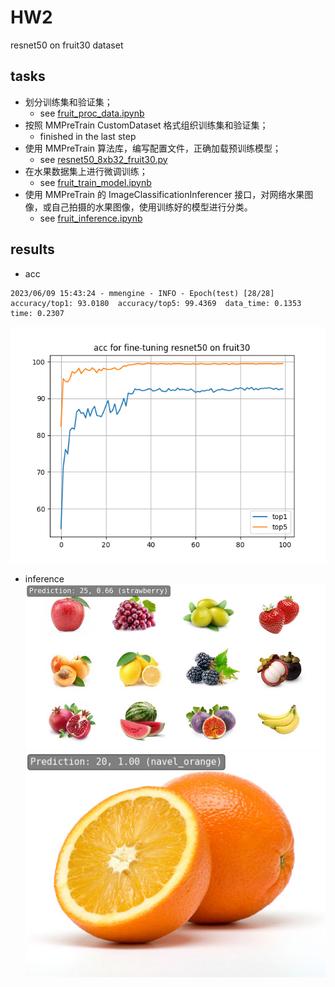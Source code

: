 # HW2

resnet50 on fruit30 dataset


## tasks

- 划分训练集和验证集；
    - see [fruit_proc_data.ipynb](fruit_proc_data.ipynb)
- 按照 MMPreTrain CustomDataset 格式组织训练集和验证集；
    - finished in the last step
- 使用 MMPreTrain 算法库，编写配置文件，正确加载预训练模型；
    - see [resnet50_8xb32_fruit30.py](resnet50_8xb32_fruit30.py)
- 在水果数据集上进行微调训练；
    - see [fruit_train_model.ipynb](fruit_train_model.ipynb)
- 使用 MMPreTrain 的 ImageClassificationInferencer 接口，对网络水果图像，或自己拍摄的水果图像，使用训练好的模型进行分类。
    - see [fruit_inference.ipynb](fruit_inference.ipynb)


## results

- acc
```text
2023/06/09 15:43:24 - mmengine - INFO - Epoch(test) [28/28]    accuracy/top1: 93.0180  accuracy/top5: 99.4369  data_time: 0.1353  time: 0.2307
```
![acc](fruit_acc.png)

- inference
![inference multi_fruit](./outputs/multi_fruit.png)
![inference orange](./outputs/orange.png)

